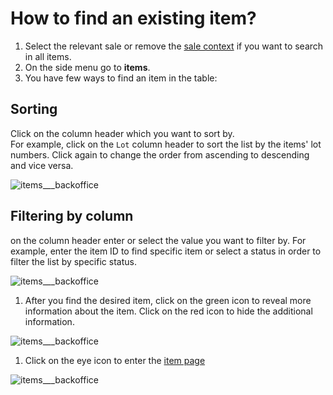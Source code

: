 # How to find an existing item?

1. Select the relevant sale or remove the [sale context](../sale/sale-context.md) if you want to search in all items. 
2. On the side menu go to **items**.
3. You have few ways to find an item in the table:

## Sorting

Click on the column header which you want to sort by.  
For example, click on the `Lot` column header to sort the list by the items' lot numbers. Click again to change the order from ascending to descending and vice versa.

![items\_\_\_backoffice](https://user-images.githubusercontent.com/20393485/45425529-51e94780-b6a2-11e8-94c2-0d2eb2060f98.jpg)

## Filtering by column

on the column header enter or select the value you want to filter by. For example, enter the item ID to find specific item or select a status in order to filter the list by specific status.

![items\_\_\_backoffice](https://user-images.githubusercontent.com/20393485/45425668-b1dfee00-b6a2-11e8-84ba-32a333303765.jpg)

1. After you find the desired item, click on the green icon to reveal more information about the item. Click on the red icon to hide the additional information.

![items\_\_\_backoffice](https://user-images.githubusercontent.com/20393485/45425842-2ca90900-b6a3-11e8-967f-8b4d1308d37c.jpg)

1. Click on the eye icon to enter the [item page](understanding-the-item-page.md)

![items\_\_\_backoffice](https://user-images.githubusercontent.com/20393485/45425942-6a0d9680-b6a3-11e8-88fc-87585c9c8f5c.jpg)

